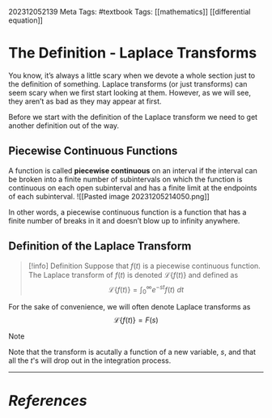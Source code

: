 202312052139
Meta Tags: #textbook 
Tags: [[mathematics]] [[differential equation]]

# The Definition - Laplace Transforms

You know, it’s always a little scary when we devote a whole section just to the definition of something. Laplace transforms (or just transforms) can seem scary when we first start looking at them. However, as we will see, they aren’t as bad as they may appear at first.

Before we start with the definition of the Laplace transform we need to get another definition out of the way.

## Piecewise Continuous Functions

A function is called **piecewise continuous** on an interval if the interval can be broken into a finite number of subintervals on which the function is continuous on each open subinterval and has a finite limit at the endpoints of each subinterval. 
![[Pasted image 20231205214050.png]]

In other words, a piecewise continuous function is a function that has a finite number of breaks in it and doesn’t blow up to infinity anywhere.

## Definition of the Laplace Transform

>[!info] Definition
>Suppose that $f(t)$ is a piecewise continuous function. The Laplace transform of $f(t)$ is denoted $\mathcal{L}\{f(t)\}$ and defined as
>$$\mathcal{L}\{f(t)\} = \int^\infty_0 e^{-st}f(t) \ dt$$

For the sake of convenience, we will often denote Laplace transforms as
$$\mathcal{L}\{f(t)\} = F(s)$$
>[!note]
>Note that the transform is acutally a function of a new variable, $s$, and that all the $t$'s will drop out in the integration process.







---
# *References*